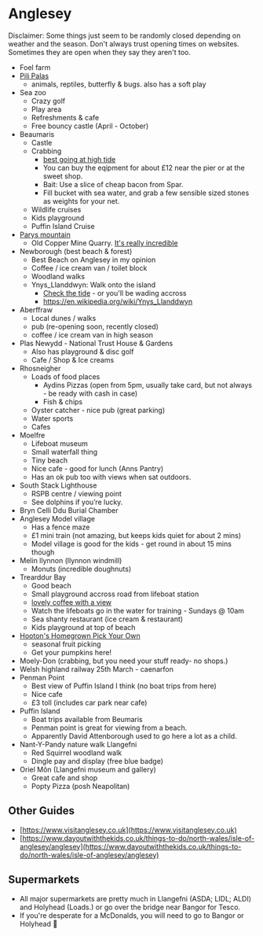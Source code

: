 # Anglesey

Disclaimer: Some things just seem to be randomly closed depending on weather and the season. Don't always trust opening times on websites. Sometimes they are open when they say they aren't too.

* Foel farm
* [Pili Palas](https://www.pilipalas.co.uk/)
   * animals, reptiles, butterfly & bugs. also has a soft play
* Sea zoo
    * Crazy golf
    * Play area
    * Refreshments & cafe
    * Free bouncy castle (April - October)
* Beaumaris
    * Castle
    * Crabbing
      * [best going at high tide](https://www.thebeachguide.co.uk/north-wales/anglesey/beaumaris-weather.htm)
      * You can buy the eqipment for about £12 near the pier or at the sweet shop.
      * Bait: Use a slice of cheap bacon from Spar.
      * Fill bucket with sea water, and grab a few sensible sized stones as weights for your net.
    * Wildlife cruises
    * Kids playground
    * Puffin Island Cruise
* [Parys mountain](https://maps.app.goo.gl/eSW1vpRxTuRA3344A)
    * Old Copper Mine Quarry. [It's really incredible](https://www.google.com/maps/place/Mynydd+Parys+%7C+Parys+Mountain+Copper+Mine/@53.3879778,-4.3510932,3a,75y,90t/data=!3m8!1e2!3m6!1sAF1QipOooEJs02TwJOaD5y7qt3haL80CySkjsMuWVqmP!2e10!3e12!6shttps:%2F%2Flh5.googleusercontent.com%2Fp%2FAF1QipOooEJs02TwJOaD5y7qt3haL80CySkjsMuWVqmP%3Dw152-h86-k-no!7i4000!8i2252!4m7!3m6!1s0x4864522fc0d28e93:0x7c1882f33642f1cb!8m2!3d53.3879778!4d-4.3510932!10e5!16s%2Fg%2F11ckvby9lw?entry=ttu)
* Newborough (best beach & forest)
    * Best Beach on Anglesey in my opinion
    * Coffee / ice cream van / toilet block
    * Woodland walks
    * Ynys_Llanddwyn: Walk onto the island
      * [Check the tide](https://www.tidetimes.org.uk/llanddwyn-island-tide-times ) - or you'll be wading accross
      * https://en.wikipedia.org/wiki/Ynys_Llanddwyn
* Aberffraw
   * Local dunes / walks
   * pub (re-opening soon, recently closed)
   * coffee / ice cream van in high season
* Plas Newydd - National Trust House & Gardens
   * Also has playground & disc golf
   * Cafe / Shop & Ice creams
* Rhosneigher
    * Loads of food places
       * Aydins Pizzas (open from 5pm, usually take card, but not always - be ready with cash in case)
       * Fish & chips
    * Oyster catcher - nice pub (great parking)
    * Water sports
    * Cafes
* Moelfre
    * Lifeboat museum
    * Small waterfall thing
    * Tiny beach
    * Nice cafe - good for lunch (Anns Pantry)
    * Has an ok pub too with views when sat outdoors.
* South Stack Lighthouse
    * RSPB centre / viewing point
    * See dolphins if you’re lucky.
* Bryn Celli Ddu Burial Chamber
* Anglesey Model village
    * Has a fence maze
    * £1 mini train (not amazing, but keeps kids quiet for about 2 mins)
    * Model village is good for the kids - get round in about 15 mins though
* Melin llynnon (llynnon windmill)
    * Monuts (incredible doughnuts)
* Trearddur Bay
    * Good beach
    * Small playground accross road from lifeboat station
    * [lovely coffee with a view](https://maps.app.goo.gl/5bubvFtvdfrzmF8d6)
    * Watch the lifeboats go in the water for training - Sundays @ 10am
    * Sea shanty restaurant (ice cream & restaurant)
    * Kids playground at top of beach
* [Hooton's Homegrown Pick Your Own](https://maps.app.goo.gl/APmwK9qKEVkm6SDB6)
   * seasonal fruit picking
   * Get your pumpkins here!
* Moely-Don (crabbing, but you need your stuff ready- no shops.)
* Welsh highland railway 25th March - caenarfon 
* Penman Point
    * Best view of Puffin Island I think (no boat trips from here)
    * Nice cafe
    * £3 toll (includes car park near cafe)
* Puffin Island
    * Boat trips available from Beumaris
    * Penman point is great for viewing from a beach.
    * Apparently David Attenborough used to go here a lot as a child.
* Nant-Y-Pandy nature walk Llangefni
    * Red Squirrel woodland walk
    * Dingle pay and display (free blue badge)
* Oriel Môn (Llangefni museum and gallery)
    * Great cafe and shop
    * Popty Pizza (posh Neapolitan)

## Other Guides

* [https://www.visitanglesey.co.uk](https://www.visitanglesey.co.uk)
* [https://www.dayoutwiththekids.co.uk/things-to-do/north-wales/isle-of-anglesey/anglesey](https://www.dayoutwiththekids.co.uk/things-to-do/north-wales/isle-of-anglesey/anglesey)

## Supermarkets
* All major supermarkets are pretty much in Llangefni (ASDA; LIDL; ALDI) and Holyhead (Loads.) or go over the bridge near Bangor for Tesco.
* If you're desperate for a McDonalds, you will need to go to Bangor or Holyhead 🍔
